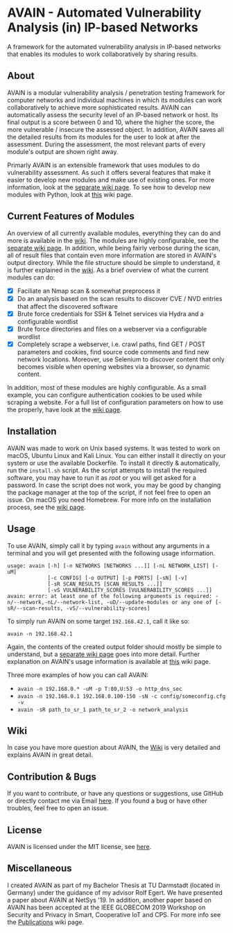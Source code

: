 # AVAIN - Automated Vulnerability Analysis (in) IP-based Networks
A framework for the automated vulnerability analysis in IP-based networks that enables its modules to work collaboratively by sharing results.

## About
AVAIN is a modular vulnerability analysis / penetration testing framework for computer networks and individual machines in which its modules can work collaboratively to achieve more sophisticated results. AVAIN can automatically assess the security level of an IP-based network or host. Its final output is a score between 0 and 10, where the higher the score, the more vulnerable / insecure the assessed object. In addition, AVAIN saves all the detailed results from its modules for the user to look at after the assessment. During the assessment, the most relevant parts of every module's output are shown right away.


Primarly AVAIN is an extensible framework that uses modules to do vulnerability assessment. As such it offers several features that make it easier to develop new modules and make use of existing ones. For more information, look at the [separate wiki page](wiki/Framework-Features). To see how to develop new modules with Python, look at [this](wiki/Creating-a-New-Module) wiki page.

## Current Features of Modules
An overview of all currently available modules, everything they can do and more is available in the [wiki](wiki/Module-Overview). The modules are highly configurable, see the [separate wiki page](wiki/Configuration). In addition, while being fairly verbose during the scan, all of result files that contain even more information are stored in AVAIN's output directory. While the file structure should be simple to understand, it is further explained in the [wiki](wiki/Output-Structure). As a brief overview of what the current modules can do:

- [x] Faciliate an Nmap scan &amp; somewhat preprocess it
- [x] Do an analysis based on the scan results to discover CVE / NVD entries that affect the discovered software
- [x] Brute force credentials for SSH &amp; Telnet services via Hydra and a configurable wordlist
- [x] Brute force directories and files on a webserver via a configurable wordlist
- [x] Completely scrape a webserver, i.e. crawl paths, find GET / POST parameters and cookies, find source code comments and find new network locations. Moreover, use Selenium to discover content that only becomes visible when opening websites via a browser, so dynamic content.

In addition, most of these modules are highly configurable. As a small example, you can configure authentication cookies to be used while scraping a website. For a full list of configuration parameters on how to use the properly, have look at the [wiki page](wiki/Configuration).

## Installation
AVAIN was made to work on Unix based systems. It was tested to work on macOS, Ubuntu Linux and Kali Linux. You can either install it directly on your system or use the available Dockerfile. To install it directly &amp; automatically, run the ``install.sh`` script. As the script attempts to install the required software, you may have to run it as *root* or you will get asked for a password. In case the script does not work, you may be good by changing the package manager at the top of the script, if not feel free to open an issue. On macOS you need Homebrew. For more info on the installation process, see the [wiki page](wiki/Installation).

## Usage
To use AVAIN, simply call it by typing ``avain`` without any arguments in a terminal and you will get presented with the following usage information.
```
usage: avain [-h] [-n NETWORKS [NETWORKS ...]] [-nL NETWORK_LIST] [-uM]
             [-c CONFIG] [-o OUTPUT] [-p PORTS] [-sN] [-v]
             [-sR SCAN_RESULTS [SCAN_RESULTS ...]]
             [-vS VULNERABILITY_SCORES [VULNERABILITY_SCORES ...]]
avain: error: at least one of the following arguments is required: -n/--network,-nL/--network-list, -uD/--update-modules or any one of [-sR/--scan-results, -vS/--vulnerability-scores]
```
To simply run AVAIN on some target ``192.168.42.1``, call it like so:
```
avain -n 192.168.42.1
```
Again, the contents of the created output folder should mostly be simple to understand, but a [separate wiki page](wiki/Output-Structure) goes into more detail. Further explanation on AVAIN's usage information is available at [this](wiki/Usage) wiki page.

Three more examples of how you can call AVAIN:
* ``avain -n 192.168.0.* -uM -p T:80,U:53 -o http_dns_sec``
* ``avain -n 192.168.0.1 192.168.0.100-150 -sN -c config/someconfig.cfg -v``
* ``avain -sR path_to_sr_1 path_to_sr_2 -o network_analysis``

## Wiki
In case you have more question about AVAIN, the [Wiki](wiki) is very detailed and explains AVAIN in great detail.

## Contribution & Bugs
If you want to contribute, or have any questions or suggestions, use GitHub or directly contact me via Email <a href="mailto:dustin.born@stud.tu-darmstadt.de">here</a>. If you found a bug or have other troubles, feel free to open an issue.

## License
AVAIN is licensed under the MIT license, see [here](https://github.com/DustinBorn/avain/blob/master/LICENSE).

## Miscellaneous
I created AVAIN as part of my Bachelor Thesis at TU Darmstadt (located in Germany) under the guidance of my advisor Rolf Egert. We have presented a paper about AVAIN at NetSys&nbsp;'19. In addition, another paper based on AVAIN has been accepted at the IEEE GLOBECOM 2019 Workshop on Security and Privacy in Smart, Cooperative IoT and CPS. For more info see the [Publications](wiki/Publications) wiki page.
